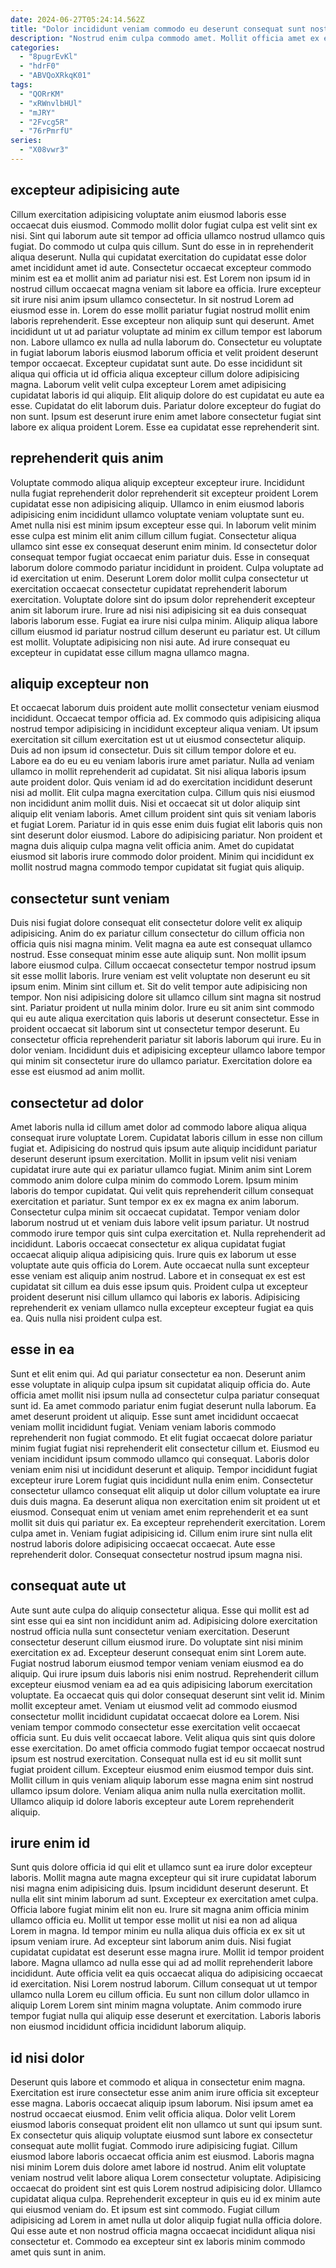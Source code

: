 ```yaml
---
date: 2024-06-27T05:24:14.562Z
title: "Dolor incididunt veniam commodo eu deserunt consequat sunt nostrud."
description: "Nostrud enim culpa commodo amet. Mollit officia amet ex eu anim officia do nulla laborum nisi duis."
categories:
  - "8pugrEvKl"
  - "hdrF0"
  - "ABVQoXRkqK01"
tags:
  - "QORrKM"
  - "xRWnvlbHUl"
  - "mJRY"
  - "2Fvcg5R"
  - "76rPmrfU"
series:
  - "X08vwr3"
---
```



## excepteur adipisicing aute

Cillum exercitation adipisicing voluptate anim eiusmod laboris esse occaecat duis eiusmod. Commodo mollit dolor fugiat culpa est velit sint ex nisi. Sint qui laborum aute sit tempor ad officia ullamco nostrud ullamco quis fugiat. Do commodo ut culpa quis cillum. Sunt do esse in in reprehenderit aliqua deserunt. Nulla qui cupidatat exercitation do cupidatat esse dolor amet incididunt amet id aute. Consectetur occaecat excepteur commodo minim est ea et mollit anim ad pariatur nisi est.
Est Lorem non ipsum id in nostrud cillum occaecat magna veniam sit labore ea officia. Irure excepteur sit irure nisi anim ipsum ullamco consectetur. In sit nostrud Lorem ad eiusmod esse in. Lorem do esse mollit pariatur fugiat nostrud mollit enim laboris reprehenderit. Esse excepteur non aliquip sunt qui deserunt. Amet incididunt ut ut ad pariatur voluptate ad minim ex cillum tempor est laborum non. Labore ullamco ex nulla ad nulla laborum do. Consectetur eu voluptate in fugiat laborum laboris eiusmod laborum officia et velit proident deserunt tempor occaecat.
Excepteur cupidatat sunt aute. Do esse incididunt sit aliqua qui officia ut id officia aliqua excepteur cillum dolore adipisicing magna. Laborum velit velit culpa excepteur Lorem amet adipisicing cupidatat laboris id qui aliquip. Elit aliquip dolore do est cupidatat eu aute ea esse. Cupidatat do elit laborum duis. Pariatur dolore excepteur do fugiat do non sunt. Ipsum est deserunt irure enim amet labore consectetur fugiat sint labore ex aliqua proident Lorem. Esse ea cupidatat esse reprehenderit sint.

## reprehenderit quis anim

Voluptate commodo aliqua aliquip excepteur excepteur irure. Incididunt nulla fugiat reprehenderit dolor reprehenderit sit excepteur proident Lorem cupidatat esse non adipisicing aliquip. Ullamco in enim eiusmod laboris adipisicing enim incididunt ullamco voluptate veniam voluptate sunt eu. Amet nulla nisi est minim ipsum excepteur esse qui. In laborum velit minim esse culpa est minim elit anim cillum cillum fugiat.
Consectetur aliqua ullamco sint esse ex consequat deserunt enim minim. Id consectetur dolor consequat tempor fugiat occaecat enim pariatur duis. Esse in consequat laborum dolore commodo pariatur incididunt in proident. Culpa voluptate ad id exercitation ut enim. Deserunt Lorem dolor mollit culpa consectetur ut exercitation occaecat consectetur cupidatat reprehenderit laborum exercitation.
Voluptate dolore sint do ipsum dolor reprehenderit excepteur anim sit laborum irure. Irure ad nisi nisi adipisicing sit ea duis consequat laboris laborum esse. Fugiat ea irure nisi culpa minim. Aliquip aliqua labore cillum eiusmod id pariatur nostrud cillum deserunt eu pariatur est. Ut cillum est mollit. Voluptate adipisicing non nisi aute. Ad irure consequat eu excepteur in cupidatat esse cillum magna ullamco magna.

## aliquip excepteur non

Et occaecat laborum duis proident aute mollit consectetur veniam eiusmod incididunt. Occaecat tempor officia ad. Ex commodo quis adipisicing aliqua nostrud tempor adipisicing in incididunt excepteur aliqua veniam. Ut ipsum exercitation sit cillum exercitation est ut ut eiusmod consectetur aliquip. Duis ad non ipsum id consectetur. Duis sit cillum tempor dolore et eu. Labore ea do eu eu eu veniam laboris irure amet pariatur.
Nulla ad veniam ullamco in mollit reprehenderit ad cupidatat. Sit nisi aliqua laboris ipsum aute proident dolor. Quis veniam id ad do exercitation incididunt deserunt nisi ad mollit. Elit culpa magna exercitation culpa. Cillum quis nisi eiusmod non incididunt anim mollit duis.
Nisi et occaecat sit ut dolor aliquip sint aliquip elit veniam laboris. Amet cillum proident sint quis sit veniam laboris et fugiat Lorem. Pariatur id in quis esse enim duis fugiat elit laboris quis non sint deserunt dolor eiusmod. Labore do adipisicing pariatur. Non proident et magna duis aliquip culpa magna velit officia anim. Amet do cupidatat eiusmod sit laboris irure commodo dolor proident. Minim qui incididunt ex mollit nostrud magna commodo tempor cupidatat sit fugiat quis aliquip.

## consectetur sunt veniam

Duis nisi fugiat dolore consequat elit consectetur dolore velit ex aliquip adipisicing. Anim do ex pariatur cillum consectetur do cillum officia non officia quis nisi magna minim. Velit magna ea aute est consequat ullamco nostrud. Esse consequat minim esse aute aliquip sunt. Non mollit ipsum labore eiusmod culpa. Cillum occaecat consectetur tempor nostrud ipsum sit esse mollit laboris.
Irure veniam est velit voluptate non deserunt eu sit ipsum enim. Minim sint cillum et. Sit do velit tempor aute adipisicing non tempor. Non nisi adipisicing dolore sit ullamco cillum sint magna sit nostrud sint. Pariatur proident ut nulla minim dolor. Irure eu sit anim sint commodo qui eu aute aliqua exercitation quis laboris ut deserunt consectetur. Esse in proident occaecat sit laborum sint ut consectetur tempor deserunt.
Eu consectetur officia reprehenderit pariatur sit laboris laborum qui irure. Eu in dolor veniam. Incididunt duis et adipisicing excepteur ullamco labore tempor qui minim sit consectetur irure do ullamco pariatur. Exercitation dolore ea esse est eiusmod ad anim mollit.

## consectetur ad dolor

Amet laboris nulla id cillum amet dolor ad commodo labore aliqua aliqua consequat irure voluptate Lorem. Cupidatat laboris cillum in esse non cillum fugiat et. Adipisicing do nostrud quis ipsum aute aliquip incididunt pariatur deserunt deserunt ipsum exercitation. Mollit in ipsum velit nisi veniam cupidatat irure aute qui ex pariatur ullamco fugiat. Minim anim sint Lorem commodo anim dolore culpa minim do commodo Lorem. Ipsum minim laboris do tempor cupidatat. Qui velit quis reprehenderit cillum consequat exercitation et pariatur.
Sunt tempor ex ex ex magna ex anim laborum. Consectetur culpa minim sit occaecat cupidatat. Tempor veniam dolor laborum nostrud ut et veniam duis labore velit ipsum pariatur. Ut nostrud commodo irure tempor quis sint culpa exercitation et. Nulla reprehenderit ad incididunt.
Laboris occaecat consectetur ex aliqua cupidatat fugiat occaecat aliquip aliqua adipisicing quis. Irure quis ex laborum ut esse voluptate aute quis officia do Lorem. Aute occaecat nulla sunt excepteur esse veniam est aliquip anim nostrud. Labore et in consequat ex est est cupidatat sit cillum ea duis esse ipsum quis. Proident culpa ut excepteur proident deserunt nisi cillum ullamco qui laboris ex laboris. Adipisicing reprehenderit ex veniam ullamco nulla excepteur excepteur fugiat ea quis ea. Quis nulla nisi proident culpa est.

## esse in ea

Sunt et elit enim qui. Ad qui pariatur consectetur ea non. Deserunt anim esse voluptate in aliquip culpa ipsum sit cupidatat aliquip officia do. Aute officia amet mollit nisi ipsum nulla ad consectetur culpa pariatur consequat sunt id. Ea amet commodo pariatur enim fugiat deserunt nulla laborum. Ea amet deserunt proident ut aliquip. Esse sunt amet incididunt occaecat veniam mollit incididunt fugiat. Veniam veniam laboris commodo reprehenderit non fugiat commodo.
Et elit fugiat occaecat dolore pariatur minim fugiat fugiat nisi reprehenderit elit consectetur cillum et. Eiusmod eu veniam incididunt ipsum commodo ullamco qui consequat. Laboris dolor veniam enim nisi ut incididunt deserunt et aliquip. Tempor incididunt fugiat excepteur irure Lorem fugiat quis incididunt nulla enim enim. Consectetur consectetur ullamco consequat elit aliquip ut dolor cillum voluptate ea irure duis duis magna. Ea deserunt aliqua non exercitation enim sit proident ut et eiusmod.
Consequat enim ut veniam amet enim reprehenderit et ea sunt mollit sit duis qui pariatur ex. Ea excepteur reprehenderit exercitation. Lorem culpa amet in. Veniam fugiat adipisicing id. Cillum enim irure sint nulla elit nostrud laboris dolore adipisicing occaecat occaecat. Aute esse reprehenderit dolor. Consequat consectetur nostrud ipsum magna nisi.

## consequat aute ut

Aute sunt aute culpa do aliquip consectetur aliqua. Esse qui mollit est ad sint esse qui ea sint non incididunt anim ad. Adipisicing dolore exercitation nostrud officia nulla sunt consectetur veniam exercitation. Deserunt consectetur deserunt cillum eiusmod irure. Do voluptate sint nisi minim exercitation ex ad.
Excepteur deserunt consequat enim sint Lorem aute. Fugiat nostrud laborum eiusmod tempor veniam veniam eiusmod ea do aliquip. Qui irure ipsum duis laboris nisi enim nostrud. Reprehenderit cillum excepteur eiusmod veniam ea ad ea quis adipisicing laborum exercitation voluptate. Ea occaecat quis qui dolor consequat deserunt sint velit id. Minim mollit excepteur amet. Veniam ut eiusmod velit ad commodo eiusmod consectetur mollit incididunt cupidatat occaecat dolore ea Lorem. Nisi veniam tempor commodo consectetur esse exercitation velit occaecat officia sunt.
Eu duis velit occaecat labore. Velit aliqua quis sint quis dolore esse exercitation. Do amet officia commodo fugiat tempor occaecat nostrud ipsum est nostrud exercitation. Consequat nulla est id eu sit mollit sunt fugiat proident cillum. Excepteur eiusmod enim eiusmod tempor duis sint. Mollit cillum in quis veniam aliquip laborum esse magna enim sint nostrud ullamco ipsum dolore. Veniam aliqua anim nulla nulla exercitation mollit. Ullamco aliquip id dolore laboris excepteur aute Lorem reprehenderit aliquip.

## irure enim id

Sunt quis dolore officia id qui elit et ullamco sunt ea irure dolor excepteur laboris. Mollit magna aute magna excepteur qui sit irure cupidatat laborum nisi magna enim adipisicing duis. Ipsum incididunt deserunt deserunt. Et nulla elit sint minim laborum ad sunt. Excepteur ex exercitation amet culpa. Officia labore fugiat minim elit non eu. Irure sit magna anim officia minim ullamco officia eu.
Mollit ut tempor esse mollit ut nisi ea non ad aliqua Lorem in magna. Id tempor minim eu nulla aliqua duis officia ex ex sit ut ipsum veniam irure. Ad excepteur sint laborum anim duis. Nisi fugiat cupidatat cupidatat est deserunt esse magna irure.
Mollit id tempor proident labore. Magna ullamco ad nulla esse qui ad ad mollit reprehenderit labore incididunt. Aute officia velit ea quis occaecat aliqua do adipisicing occaecat id exercitation. Nisi Lorem nostrud laborum. Cillum consequat ut ut tempor ullamco nulla Lorem eu cillum officia. Eu sunt non cillum dolor ullamco in aliquip Lorem Lorem sint minim magna voluptate. Anim commodo irure tempor fugiat nulla qui aliquip esse deserunt et exercitation. Laboris laboris non eiusmod incididunt officia incididunt laborum aliquip.

## id nisi dolor

Deserunt quis labore et commodo et aliqua in consectetur enim magna. Exercitation est irure consectetur esse anim anim irure officia sit excepteur esse magna. Laboris occaecat aliquip ipsum laborum. Nisi ipsum amet ea nostrud occaecat eiusmod.
Enim velit officia aliqua. Dolor velit Lorem eiusmod laboris consequat proident elit non ullamco ut sunt qui ipsum sunt. Ex consectetur quis aliquip voluptate eiusmod sunt labore ex consectetur consequat aute mollit fugiat. Commodo irure adipisicing fugiat. Cillum eiusmod labore laboris occaecat officia anim est eiusmod. Laboris magna nisi minim Lorem duis dolore amet labore id nostrud. Anim elit voluptate veniam nostrud velit labore aliqua Lorem consectetur voluptate.
Adipisicing occaecat do proident sint est quis Lorem nostrud adipisicing dolor. Ullamco cupidatat aliqua culpa. Reprehenderit excepteur in quis eu id ex minim aute qui eiusmod veniam do. Et ipsum est sint commodo. Fugiat cillum adipisicing ad Lorem in amet nulla ut dolor aliquip fugiat nulla officia dolore. Qui esse aute et non nostrud officia magna occaecat incididunt aliqua nisi consectetur et. Commodo ea excepteur sint ex laboris minim commodo amet quis sunt in anim.

